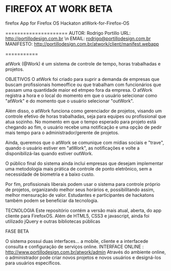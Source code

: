FIREFOX AT WORK BETA
=============

firefox App for Firefox OS Hackaton 
atWork-for-Firefox-OS

=====================
AUTOR: Rodrigo Portillo
URL: http://portillodesign.com.br \n
EMAIL: rodrigo@portillodesign.com.br
MANIFESTO: http://portillodesign.com.br/atwork/client/manifest.webapp

===========

atWork (@Work) é um sistema de controle de tempo, horas trabalhadas e projetos.

OBJETIVOS
O atWork foi criado para suprir a demanda de empresas que buscam profissionais homeoffice ou que trabalham com funcionários
que passam uma quantidade maior ed etmpeo fora da empresa. O atWork registra a hora e o local do momento em que o
usuário selecionar como "atWork" e do momento que o usuário selecionar "outWork".

Além disso, o atWork funciona como gerenciador de projetos, visando um controle efetivo de horas trabalhadas, seja para
equipes ou profissional que atua sozinho. No momento em que o tempo esperado para projeto está chegando ao fim, o usuário
recebe uma notificação e uma opção de pedir mais tempo para o administrador/gerente de projetos.

Ainda, queremos que o atWork se comunique com mídias sociais e "trave", quando o usuário estiver em "atWork", as
notificações e volte a disponibilizá-las quando estiver outWork.

O público final do sistema ainda inclui empresas que desejam implementar uma metodologia mais prática de controle de ponto
eletrônico, sem a necessidade de biometria e a baixo custo.

Por fim, profissionais liberais podem usar o sistema para controle próprio de projetos, organizando melhor seus horários e,
possibilitando assim, melhor mensuração de valor. Estudantes e participantes de hackatons também podem se beneficiar
da tecnologia.

TECNOLOGIA
Este repositório contém a versão mais atual, aberta, do app cliente para FirefoxOS.
Além de HTML5, CSS3 e javascript, ainda foi utilizado jQuery e outras bibliotecas públicas

FASE BETA

O sistema possui duas interfaces... a mobile, cliente e a interfacede consulta e configuração de serviços online.
INTERFACE ONLINE : http://www.portillodesign.com.br/atwork/admin
Através do ambiente online, o administrador pode criar novos projetos e novos usuários e designá-los para usuários específicos.
